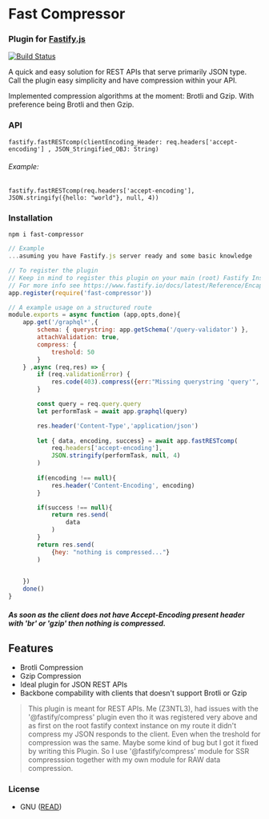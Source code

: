 # Fast Compressor
### Plugin for [Fastify.js](https://fastify.io)
[![Build Status](https://travis-ci.org/joemccann/dillinger.svg?branch=master)](https://github.com/Z3NTL3/fast-compressor)

A quick and easy solution for REST APIs that serve primarily JSON type. Call the plugin easy simplicity and have compression within your API. 

Implemented compression algorithms at the moment: Brotli and Gzip. With preference being Brotli and then Gzip.

### API
``fastify.fastRESTcomp(clientEncoding_Header: req.headers['accept-encoding'] , JSON_Stringified_OBJ: String)``
###### Example:
``fastify.fastRESTcomp(req.headers['accept-encoding'], JSON.stringify({hello: "world"}, null, 4))``

### Installation
``npm i fast-compressor``
```js
// Example
...asuming you have Fastify.js server ready and some basic knowledge

// To register the plugin
// Keep in mind to register this plugin on your main (root) Fastify Instance (main Fastify app).
// For more info see https://www.fastify.io/docs/latest/Reference/Encapsulation/
app.register(require('fast-compressor'))

// A example usage on a structured route
module.exports = async function (app,opts,done){
    app.get('/graphql*',{
        schema: { querystring: app.getSchema('/query-validator') },
        attachValidation: true,
        compress: {
            treshold: 50
        }
    } ,async (req,res) => {
        if (req.validationError) {
            res.code(403).compress({err:"Missing querystring 'query'", info: "Querystring 'query' should be a GraphQl query."})
        }

        const query = req.query.query
        let performTask = await app.graphql(query)

        res.header('Content-Type','application/json')
  
        let { data, encoding, success} = await app.fastRESTcomp( 
            req.headers['accept-encoding'], 
            JSON.stringify(performTask, null, 4)
        )
   
        if(encoding !== null){
            res.header('Content-Encoding', encoding)
        }

        if(success !== null){
            return res.send(
                data
            )
        }
        return res.send(
            {hey: "nothing is compressed..."} 
        )
        

    })
    done()
}
```
##### As soon as the client does not have Accept-Encoding present header with 'br' or 'gzip' then nothing is compressed.

## Features
- Brotli Compression
- Gzip Compression
- Ideal plugin for JSON REST APIs
- Backbone compability with clients  that doesn't support Brotli or Gzip

> This plugin is meant for REST APIs.
>   Me (Z3NTL3), had issues with the '@fastify/compress' plugin even tho it was registered very above and as first on the root fastify context instance on my route it didn't compress my JSON responds to the client. Even when the treshold for compression was the same. Maybe some kind of bug but I got it fixed by writing this Plugin. So I use '@fastify/compress' module for SSR compresssion together with my own module for RAW data compression.

### License
- GNU ([READ](https://www.gnu.org/licenses/gpl-3.0.md))